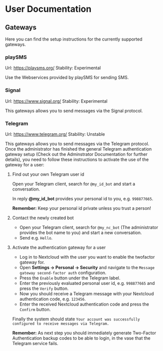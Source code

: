 # User Documentation

## Gateways

Here you can find the setup instructions for the currently supported gateways.

### playSMS
Url: https://playsms.org/
Stability: Experimental

Use the Webservices provided by playSMS for sending SMS.

### Signal
Url: https://www.signal.org/
Stability: Experimental

This gateways allows you to send messages via the Signal protocol.

### Telegram
Url: https://www.telegram.org/
Stability: Unstable

This gateways allows you to send messages via the Telegram protocol. Once the administrator
has finished the general Telegram authentication gateway setup (Check out the Adminstrator
Documentation for further details), you need to follow these instructions to activate the
use of the gateway for a user:

1. Find out your own Telegram user id

   Open your Telegram client, search for `@my_id_bot` and start a conversation.
  
   In reply **@my_id_bot** provides your personal id to you, e.g. `998877665`.
   
   **Remember:** Keep your personal id private unless you trust a person!

4. Contact the newly created bot

   * Open your Telegram client, search for `@my_nc_bot` (The administrator provides the
     bot name to you) and start a new conversation.
   * Send e.g. `Hello`.

5. Activate the authentication gateway for a user

   * Log in to Nextcloud with the user you want to enable the twofactor gateway for.
   * Open **Settings -> Personal -> Security** and navigate to the `Message gateway
     second-factor auth` configuration.
   * Press the `Enable` button under the Telegram label.
   * Enter the previously evaluated personal user id, e.g. `998877665` and press the
     `Verify` button.
   * Now you should receive a Telegram message with your Nextcloud authentication code,
     e.g. `123456`.
   * Enter the received Nextcloud authentication code and press the `Confirm` button.
   
   Finally the system should state `Your account was successfully configured to receive
   messages via Telegram.`

   **Remember:** As next step you should immediately generate Two-Factor Authentication
   backup codes    to be able to login, in the vase that the Telegram service fails.
